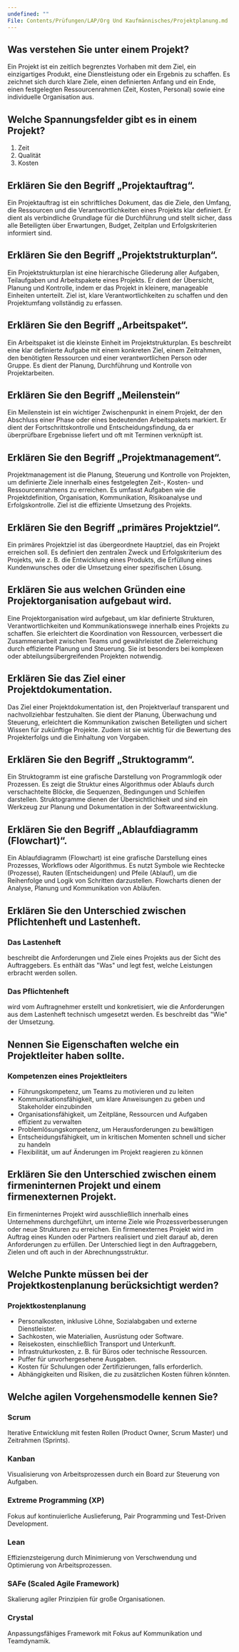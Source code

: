 ```yaml
---
undefined: ""
File: Contents/Prüfungen/LAP/Org Und Kaufmännisches/Projektplanung.md
---
```

## **Was verstehen Sie unter einem Projekt?**

Ein Projekt ist ein zeitlich begrenztes Vorhaben mit dem Ziel, ein einzigartiges Produkt, eine Dienstleistung oder ein Ergebnis zu schaffen. Es zeichnet sich durch klare Ziele, einen definierten Anfang und ein Ende, einen festgelegten Ressourcenrahmen (Zeit, Kosten, Personal) sowie eine individuelle Organisation aus.

## **Welche Spannungsfelder gibt es in einem Projekt?**

1. Zeit 
2. Qualität 
3. Kosten

## **Erklären Sie den Begriff „Projektauftrag“.**

Ein Projektauftrag ist ein schriftliches Dokument, das die Ziele, den Umfang, die Ressourcen und die Verantwortlichkeiten eines Projekts klar definiert. Er dient als verbindliche Grundlage für die Durchführung und stellt sicher, dass alle Beteiligten über Erwartungen, Budget, Zeitplan und Erfolgskriterien informiert sind.

## **Erklären Sie den Begriff „Projektstrukturplan“.**

Ein Projektstrukturplan ist eine hierarchische Gliederung aller Aufgaben, Teilaufgaben und Arbeitspakete eines Projekts. Er dient der Übersicht, Planung und Kontrolle, indem er das Projekt in kleinere, manageable Einheiten unterteilt. Ziel ist, klare Verantwortlichkeiten zu schaffen und den Projektumfang vollständig zu erfassen.

## **Erklären Sie den Begriff „Arbeitspaket“.**

Ein Arbeitspaket ist die kleinste Einheit im Projektstrukturplan. Es beschreibt eine klar definierte Aufgabe mit einem konkreten Ziel, einem Zeitrahmen, den benötigten Ressourcen und einer verantwortlichen Person oder Gruppe. Es dient der Planung, Durchführung und Kontrolle von Projektarbeiten.

## **Erklären Sie den Begriff „Meilenstein“**

Ein Meilenstein ist ein wichtiger Zwischenpunkt in einem Projekt, der den Abschluss einer Phase oder eines bedeutenden Arbeitspakets markiert. Er dient der Fortschrittskontrolle und Entscheidungsfindung, da er überprüfbare Ergebnisse liefert und oft mit Terminen verknüpft ist.

## **Erklären Sie den Begriff „Projektmanagement“.**

Projektmanagement ist die Planung, Steuerung und Kontrolle von Projekten, um definierte Ziele innerhalb eines festgelegten Zeit-, Kosten- und Ressourcenrahmens zu erreichen. Es umfasst Aufgaben wie die Projektdefinition, Organisation, Kommunikation, Risikoanalyse und Erfolgskontrolle. Ziel ist die effiziente Umsetzung des Projekts.

## **Erklären Sie den Begriff „primäres Projektziel“.**

Ein primäres Projektziel ist das übergeordnete Hauptziel, das ein Projekt erreichen soll. Es definiert den zentralen Zweck und Erfolgskriterium des Projekts, wie z. B. die Entwicklung eines Produkts, die Erfüllung eines Kundenwunsches oder die Umsetzung einer spezifischen Lösung.

## **Erklären Sie aus welchen Gründen eine Projektorganisation aufgebaut wird.**

Eine Projektorganisation wird aufgebaut, um klar definierte Strukturen, Verantwortlichkeiten und Kommunikationswege innerhalb eines Projekts zu schaffen. Sie erleichtert die Koordination von Ressourcen, verbessert die Zusammenarbeit zwischen Teams und gewährleistet die Zielerreichung durch effiziente Planung und Steuerung. Sie ist besonders bei komplexen oder abteilungsübergreifenden Projekten notwendig.

## **Erklären Sie das Ziel einer Projektdokumentation.**

Das Ziel einer Projektdokumentation ist, den Projektverlauf transparent und nachvollziehbar festzuhalten. Sie dient der Planung, Überwachung und Steuerung, erleichtert die Kommunikation zwischen Beteiligten und sichert Wissen für zukünftige Projekte. Zudem ist sie wichtig für die Bewertung des Projekterfolgs und die Einhaltung von Vorgaben.

## **Erklären Sie den Begriff „Struktogramm“.**

Ein Struktogramm ist eine grafische Darstellung von Programmlogik oder Prozessen. Es zeigt die Struktur eines Algorithmus oder Ablaufs durch verschachtelte Blöcke, die Sequenzen, Bedingungen und Schleifen darstellen. Struktogramme dienen der Übersichtlichkeit und sind ein Werkzeug zur Planung und Dokumentation in der Softwareentwicklung.

## **Erklären Sie den Begriff „Ablaufdiagramm (Flowchart)“.**

Ein Ablaufdiagramm (Flowchart) ist eine grafische Darstellung eines Prozesses, Workflows oder Algorithmus. Es nutzt Symbole wie Rechtecke (Prozesse), Rauten (Entscheidungen) und Pfeile (Ablauf), um die Reihenfolge und Logik von Schritten darzustellen. Flowcharts dienen der Analyse, Planung und Kommunikation von Abläufen.

## **Erklären Sie den Unterschied zwischen Pflichtenheft und Lastenheft.**

### Das Lastenheft
beschreibt die Anforderungen und Ziele eines Projekts aus der Sicht des Auftraggebers. Es enthält das "Was" und legt fest, welche Leistungen erbracht werden sollen.
### Das Pflichtenheft
wird vom Auftragnehmer erstellt und konkretisiert, wie die Anforderungen aus dem Lastenheft technisch umgesetzt werden. Es beschreibt das "Wie" der Umsetzung.

## **Nennen Sie Eigenschaften welche ein Projektleiter haben sollte.**

### Kompetenzen eines Projektleiters 

- Führungskompetenz, um Teams zu motivieren und zu leiten
- Kommunikationsfähigkeit, um klare Anweisungen zu geben und Stakeholder einzubinden
- Organisationsfähigkeit, um Zeitpläne, Ressourcen und Aufgaben effizient zu verwalten
- Problemlösungskompetenz, um Herausforderungen zu bewältigen
- Entscheidungsfähigkeit, um in kritischen Momenten schnell und sicher zu handeln
- Flexibilität, um auf Änderungen im Projekt reagieren zu können

  

## **Erklären Sie den Unterschied zwischen einem firmeninternen Projekt und einem firmenexternen Projekt.**

Ein firmeninternes Projekt wird ausschließlich innerhalb eines Unternehmens durchgeführt, um interne Ziele wie Prozessverbesserungen oder neue Strukturen zu erreichen. Ein firmenexternes Projekt wird im Auftrag eines Kunden oder Partners realisiert und zielt darauf ab, deren Anforderungen zu erfüllen. Der Unterschied liegt in den Auftraggebern, Zielen und oft auch in der Abrechnungsstruktur.

## **Welche Punkte müssen bei der Projektkostenplanung berücksichtigt werden?**

### Projektkostenplanung

- Personalkosten, inklusive Löhne, Sozialabgaben und externe Dienstleister.
- Sachkosten, wie Materialien, Ausrüstung oder Software.
- Reisekosten, einschließlich Transport und Unterkunft.
- Infrastrukturkosten, z. B. für Büros oder technische Ressourcen.
- Puffer für unvorhergesehene Ausgaben.
- Kosten für Schulungen oder Zertifizierungen, falls erforderlich.
- Abhängigkeiten und Risiken, die zu zusätzlichen Kosten führen könnten.

## **Welche agilen Vorgehensmodelle kennen Sie?**

### Scrum
Iterative Entwicklung mit festen Rollen (Product Owner, Scrum Master) und Zeitrahmen (Sprints).

### Kanban
Visualisierung von Arbeitsprozessen durch ein Board zur Steuerung von Aufgaben.

### Extreme Programming (XP)
Fokus auf kontinuierliche Auslieferung, Pair Programming und Test-Driven Development.

### Lean
Effizienzsteigerung durch Minimierung von Verschwendung und Optimierung von Arbeitsprozessen.

### SAFe (Scaled Agile Framework)
Skalierung agiler Prinzipien für große Organisationen.

### Crystal
Anpassungsfähiges Framework mit Fokus auf Kommunikation und Teamdynamik.